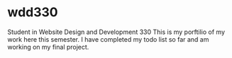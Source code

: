 # wdd330
Student in Website Design and Development 330
This is my porftilio of my work here this semester.
I have completed my todo list so far and am working on my final project.